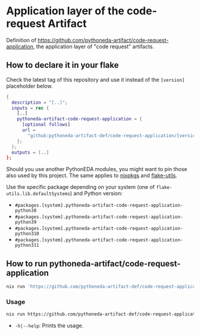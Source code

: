 # Application layer of the code-request Artifact

Definition of <https://github.com/pythoneda-artifact/code-request-application>, the application layer of "code request" artifacts.

## How to declare it in your flake

Check the latest tag of this repository and use it instead of the `[version]` placeholder below.

```nix
{
  description = "[..]";
  inputs = rec {
    [..]
    pythoneda-artifact-code-request-application = {
      [optional follows]
      url =
        "github:pythoneda-artifact-def/code-request-application/[version]";
    };
  };
  outputs = [..]
};
```

Should you use another PythonEDA modules, you might want to pin those also used by this project. The same applies to [nixpkgs](https://github.com/nixos/nixpkgs "nixpkgs") and [flake-utils](https://github.com/numtide/flake-utils "flake-utils").

Use the specific package depending on your system (one of `flake-utils.lib.defaultSystems`) and Python version:

- `#packages.[system].pythoneda-artifact-code-request-application-python38` 
- `#packages.[system].pythoneda-artifact-code-request-application-python39` 
- `#packages.[system].pythoneda-artifact-code-request-application-python310` 
- `#packages.[system].pythoneda-artifact-code-request-application-python311` 

## How to run pythoneda-artifact/code-request-application

``` sh
nix run 'https://github.com/pythoneda-artifact-def/code-request-application/[version]'
```

### Usage

``` sh
nix run https://github.com/pythoneda-artifact-def/code-request-application/[version] [-h|--help]
```
- `-h|--help`: Prints the usage.

